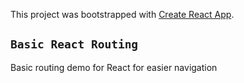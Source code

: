 This project was bootstrapped with [Create React App](https://github.com/facebook/create-react-app).

## `Basic React Routing`

Basic routing demo for React for easier navigation
